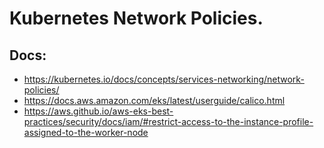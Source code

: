 # Kubernetes Network Policies.

## Docs:

* https://kubernetes.io/docs/concepts/services-networking/network-policies/
* https://docs.aws.amazon.com/eks/latest/userguide/calico.html
* https://aws.github.io/aws-eks-best-practices/security/docs/iam/#restrict-access-to-the-instance-profile-assigned-to-the-worker-node
